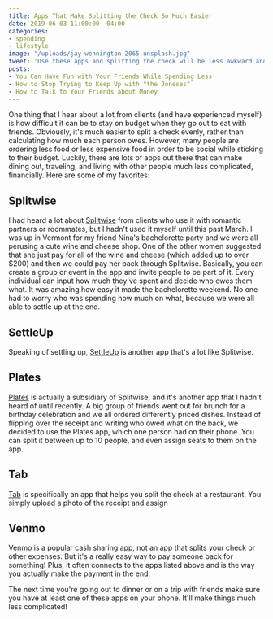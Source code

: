 ```yaml
---
title: Apps That Make Splitting the Check So Much Easier
date: 2019-06-03 11:00:00 -04:00
categories:
- spending
- lifestyle
image: "/uploads/jay-wennington-2065-unsplash.jpg"
tweet: 'Use these apps and splitting the check will be less awkward and complicated. '
posts:
- You Can Have Fun with Your Friends While Spending Less
- How to Stop Trying to Keep Up with "the Joneses"
- How to Talk to Your Friends about Money
---
```


One thing that I hear about a lot from clients (and have experienced myself) is how difficult it can be to stay on budget when they go out to eat with friends. Obviously, it's much easier to split a check evenly, rather than calculating how much each person owes. However, many people are ordering less food or less expensive food in order to be social while sticking to their budget. Luckily, there are lots of apps out there that can make dining out, traveling, and living with other people much less complicated, financially. Here are some of my favorites:

## Splitwise

I had heard a lot about [Splitwise](https://www.splitwise.com/) from clients who use it with romantic partners or roommates, but I hadn't used it myself until this past March. I was up in Vermont for my friend Nina's bachelorette party and we were all perusing a cute wine and cheese shop. One of the other women suggested that she just pay for all of the wine and cheese (which added up to over $200) and then we could pay her back through Splitwise. Basically, you can create a group or event in the app and invite people to be part of it. Every individual can input how much they've spent and decide who owes them what. It was amazing how easy it made the bachelorette weekend. No one had to worry who was spending how much on what, because we were all able to settle up at the end. 

## SettleUp

Speaking of settling up, [SettleUp](https://settleup.io/) is another app that's a lot like Splitwise. 

## Plates

[Plates](http://plates.splitwise.com/) is actually a subsidiary of Splitwise, and it's another app that I hadn't heard of until recently. A big group of friends went out for brunch for a birthday celebration and we all ordered differently priced dishes. Instead of flipping over the receipt and writing who owed what on the back, we decided to use the Plates app, which one person had on their phone. You can split it between up to 10 people, and even assign seats to them on the app. 

## Tab

[Tab](https://www.tabapp.co/) is specifically an app that helps you split the check at a restaurant. You simply upload a photo of the receipt and assign 

## Venmo

[Venmo](https://venmo.com/) is a popular cash sharing app, not an app that splits your check or other expenses. But it's a really easy way to pay someone back for something! Plus, it often connects to the apps listed above and is the way you actually make the payment in the end.

The next time you're going out to dinner or on a trip with friends make sure you have at least one of these apps on your phone. It'll make things much less complicated!